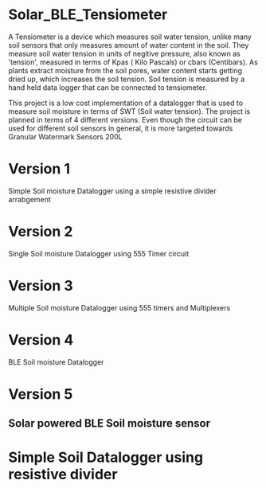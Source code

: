 # Solar_BLE_Tensiometer

A Tensiometer is a device which measures soil water tension, unlike many soil sensors that only measures amount of water content in the soil. They measure soil water tension in units of negitive pressure, also known as 'tension', measured in terms of Kpas ( Kilo Pascals) or cbars (Centibars). As plants extract moisture from the soil pores, water content starts getting dried up, which increases the soil tension. Soil tension is measured by a hand held data logger that can be connected to tensiometer.

This project is a low cost implementation of a datalogger that is used to measure soil moisture in terms of SWT (Soil water tension). The project is planned in terms of 4 different versions. Even though the circuit can be used for different soil sensors in general, it is more targeted towards Granular Watermark Sensors 200L

# Version 1
Simple Soil moisture Datalogger using a simple resistive divider arrabgement

# Version 2
Single Soil moisture Datalogger using 555 Timer circuit

# Version 3
Multiple Soil moisture Datalogger using 555 timers and Multiplexers

# Version 4
BLE Soil moisture Datalogger

# Version 5
Solar powered BLE Soil moisture sensor
------------------------------------------------------------------------------------------------------------------------------------------------------------

# Simple Soil Datalogger using resistive divider
